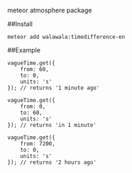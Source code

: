 meteor atmosphere package

##Install

```shell
meteor add walawala:timedifference-en
```

##Example
```
vagueTime.get({
    from: 60,
    to: 0,
    units: 's'
}); // returns '1 minute ago'

vagueTime.get({
    from: 0,
    to: 60,
    units: 's'
}); // returns 'in 1 minute'

vagueTime.get({
    from: 7200,
    to: 0,
    units: 's'
}); // returns '2 hours ago'
```
